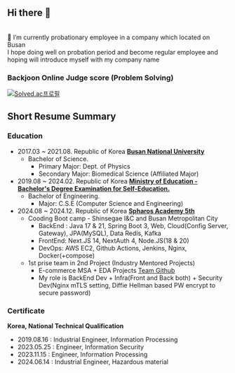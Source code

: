 ## Hi there 👋
<br>
🌱 I’m currently probationary employee in a company which located on Busan <br>
 I hope doing well on probation period and become regular employee and hoping will introduce myself with my company name
</br>


### Backjoon Online Judge score (Problem Solving)
[![Solved.ac프로필](http://mazassumnida.wtf/api/generate_badge?boj=kys9808)](https://solved.ac/kys9808)

## Short Resume Summary
### Education
- 2017.03 ~ 2021.08. Republic of Korea [**Busan National University**](https://pusan.ac.kr)
    - Bachelor of Science.
      - Primary Major: Dept. of Physics
      - Secondary Major: Biomedical Science (Affiliated Major)
- 2019.08 ~ 2024.02. Republic of Korea [**Ministry of Education - Bachelor's Degree Examination for Self-Education.**](https://bdes.nile.or.kr/)
    - Bachelor of Engineering.
      - Major: C.S.E (Computer Science and Engineering)
- 2024.08 ~ 2024.12. Republic of Korea [**Spharos Academy 5th**](https://swedu.spharosacademy.com/spharos_total.html)
    - Cooding Boot camp - Shinsegae I&C and Busan Metropolitan City
        - BackEnd : Java 17 & 21, Spring Boot 3, Web, Cloud(Config Server, Gateway), JPA(MySQL), Data Redis, Kafka
        - FrontEnd: Next.JS 14, NextAuth 4, Node.JS(18 & 20)
        - DevOps: AWS EC2, Github Actions, Jenkins, Nginx, Docker(+compose)
    - 1st prise team in 2nd Project (Industry Mentored Projects)
        - E-commerce MSA + EDA Projects [Team Github](https://github.com/1-Prompt-oven)
        - My role is BackEnd Dev + Infra(Front and Back both) + Security Dev(Nginx mTLS setting, Diffie Hellman based PW encrypt to secure password)
### Certificate
**Korea, National Technical Qualification**
- 2019.08.16 : Industrial Engineer, Information Processing
- 2023.05.25 : Engineer, Information Security
- 2023.11.15 : Engineer, Information Processing
- 2024.06.14 : Industrial Engineer, Hazardous material

<!--
**yuseok-kim-edushare/yuseok-kim-edushare** is a ✨ _special_ ✨ repository because its `README.md` (this file) appears on your GitHub profile.

Here are some ideas to get you started:

- 🔭 I’m currently working on ...
- 🌱 I’m currently learning ...
- 👯 I’m looking to collaborate on ...
- 🤔 I’m looking for help with ...
- 💬 Ask me about ...
- 📫 How to reach me: ...
- 😄 Pronouns: ...
- ⚡ Fun fact: ...
-->
